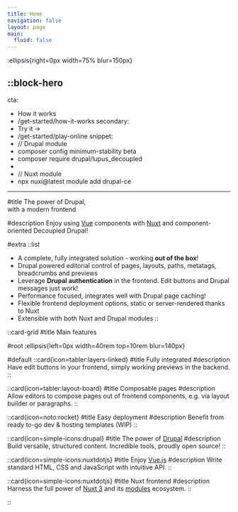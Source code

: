 ```yaml
---
title: Home
navigation: false
layout: page
main:
  fluid: false
---
```


:ellipsis{right=0px width=75% blur=150px}

::block-hero
---
cta:
  - How it works
  - /get-started/how-it-works
secondary:
  - Try it →
  - /get-started/play-online
snippet:
  - // Drupal module
  - composer config minimum-stability beta
  - composer require drupal/lupus_decoupled
  -
  - // Nuxt module
  - npx nuxi@latest module add drupal-ce
---

#title
The power of Drupal, <br> with a modern frontend

#description
Enjoy using [Vue](https://vuejs.org) components with [Nuxt](https://nuxt.com) and component-oriented Decoupled Drupal!

#extra
  ::list
  - A complete, fully integrated solution - working **out of the box**!
  - Drupal powered editorial control of pages, layouts, paths, metatags, breadcrumbs and previews
  - Leverage **Drupal authentication** in the frontend. Edit buttons and Drupal messages just work!
  - Performance focused, integrates well with Drupal page caching!
  - Flexible frontend deployment options, static or server-rendered thanks to Nuxt
  - Extensible with both Nuxt and Drupal modules
::

::card-grid
#title
Main features

#root
:ellipsis{left=0px width=40rem top=10rem blur=140px}

#default
  ::card{icon=tabler:layers-linked}
  #title
  Fully integrated
  #description
    Have edit buttons in your frontend, simply working previews in the backend.
  ::

  ::card{icon=tabler:layout-board}
  #title
  Composable pages
  #description
  Allow editors to compose pages out of frontend components, e.g. via layout builder or paragraphs.
  ::

  ::card{icon=noto:rocket}
  #title
  Easy deployment
  #description
  Benefit from ready to-go dev & hosting templates (WIP)
  ::

  ::card{icon=simple-icons:drupal}
  #title
  The power of [Drupal](https://drupal.org)
  #description
  Build versatile, structured content. Incredible tools, proudly open source!
  ::

  ::card{icon=simple-icons:nuxtdotjs}
  #title
  Enjoy [Vue.js](https://vuejs.org)
  #description
  Write standard HTML, CSS and JavaScript with intuitive API.
  ::

  ::card{icon=simple-icons:nuxtdotjs}
  #title
  Nuxt frontend
  #description
  Harness the full power of [Nuxt 3](https://v3.nuxtjs.org) and its [modules](https://modules.nuxtjs.org) ecosystem.
  ::

::
